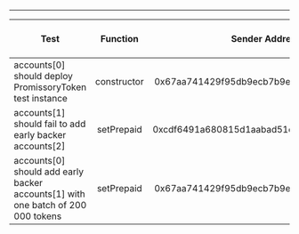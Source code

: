 -------------------------------------
| Test   | Function |     Sender Address    | Test Time (ms) | Status | Txn Hash |
|-----|:-------:|:-------:| ------:|------:| :------ |
|accounts[0] should deploy PromissoryToken test instance | constructor | 0x67aa741429f95db9ecb7b9e3a7810f13fa17efed | 71103 | passed | [0x31ce482970ffd8200473fe81c08ba666d915632cd486282d793b2574d875621e](https://testnet.etherscan.io/tx/0x31ce482970ffd8200473fe81c08ba666d915632cd486282d793b2574d875621e)|
|accounts[1] should fail to add early backer accounts[2] | setPrepaid | 0xcdf6491a680815d1aabad51e58fc403651f4bb60 |  | failed | [0x267a146d2e95021f44fd5c6daf2f06b1e3c465c5f06fb93cee644c01b382a38a](https://testnet.etherscan.io/tx/0x267a146d2e95021f44fd5c6daf2f06b1e3c465c5f06fb93cee644c01b382a38a)|
|accounts[0] should add early backer accounts[1] with one batch of 200 000 tokens | setPrepaid | 0x67aa741429f95db9ecb7b9e3a7810f13fa17efed |  | failed | [0x5ccf203ffe0399ac76b3859df773b51c30d237226578b7f8296376fb5a1ef692](https://testnet.etherscan.io/tx/0x5ccf203ffe0399ac76b3859df773b51c30d237226578b7f8296376fb5a1ef692)|
